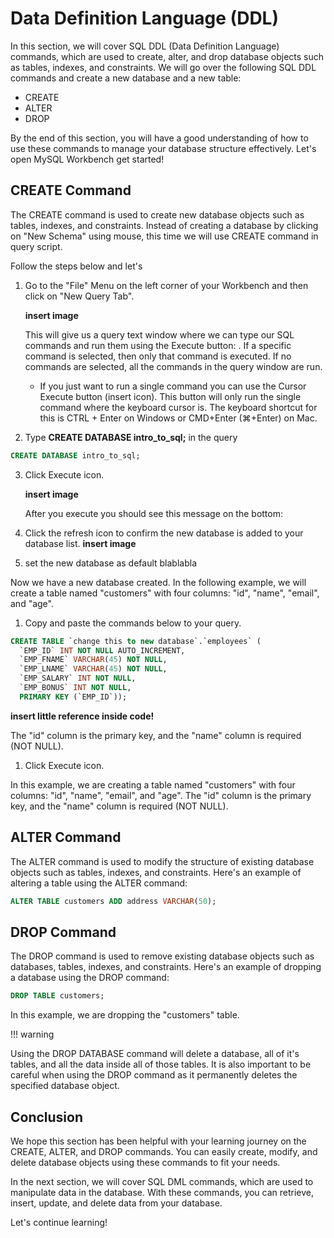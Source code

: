 # Data Definition Language (DDL)

In this section, we will cover SQL DDL (Data Definition Language) commands, which are used to create, alter, and drop database objects such as tables, indexes, and constraints. We will go over the following SQL DDL commands and create a new database and a new table:

- CREATE
- ALTER
- DROP

By the end of this section, you will have a good understanding of how to use these commands to manage your database structure effectively. Let's open MySQL Workbench get started!

## CREATE Command

The CREATE command is used to create new database objects such as tables, indexes, and constraints. Instead of creating a database by clicking on "New Schema" using mouse, this time we will use CREATE command in query script.

Follow the steps below and let's

1. Go to the "File" Menu on the left corner of your Workbench and then click on "New Query Tab".

   **insert image**

   This will give us a query text window where we can type our SQL commands and run them using the Execute button: . If a specific command is selected, then only that command is executed. If no commands are selected, all the commands in the query window are run.

   - If you just want to run a single command you can use the Cursor Execute button (insert icon). This button will only run the single command where the keyboard cursor is. The keyboard shortcut for this is CTRL + Enter on Windows or CMD+Enter (⌘+Enter) on Mac.

2. Type **CREATE DATABASE intro_to_sql;** in the query

```sql
CREATE DATABASE intro_to_sql;
```

3. Click Execute icon.

   **insert image**

   After you execute you should see this message on the bottom:

4. Click the refresh icon to confirm the new database is added to your database list.
   **insert image**

5. set the new database as default blablabla

Now we have a new database created. In the following example, we will create a table named "customers" with four columns: "id", "name", "email", and "age".

1. Copy and paste the commands below to your query.

```sql
CREATE TABLE `change this to new database`.`employees` (
  `EMP_ID` INT NOT NULL AUTO_INCREMENT,
  `EMP_FNAME` VARCHAR(45) NOT NULL,
  `EMP_LNAME` VARCHAR(45) NOT NULL,
  `EMP_SALARY` INT NOT NULL,
  `EMP_BONUS` INT NOT NULL,
  PRIMARY KEY (`EMP_ID`));
```

**insert little reference inside code!**

The "id" column is the primary key, and the "name" column is required (NOT NULL).

1. Click Execute icon.

In this example, we are creating a table named "customers" with four columns: "id", "name", "email", and "age". The "id" column is the primary key, and the "name" column is required (NOT NULL).

## ALTER Command

The ALTER command is used to modify the structure of existing database objects such as tables, indexes, and constraints. Here's an example of altering a table using the ALTER command:

```sql
ALTER TABLE customers ADD address VARCHAR(50);
```

## DROP Command

The DROP command is used to remove existing database objects such as databases, tables, indexes, and constraints. Here's an example of dropping a database using the DROP command:

```sql
DROP TABLE customers;
```

In this example, we are dropping the "customers" table.

!!! warning

Using the DROP DATABASE command will delete a database, all of it's tables, and all the data inside all of those tables. It is also important to be careful when using the DROP command as it permanently deletes the specified database object.

## Conclusion

We hope this section has been helpful with your learning journey on the CREATE, ALTER, and DROP commands. You can easily create, modify, and delete database objects using these commands to fit your needs.

In the next section, we will cover SQL DML commands, which are used to manipulate data in the database. With these commands, you can retrieve, insert, update, and delete data from your database.

Let's continue learning!
